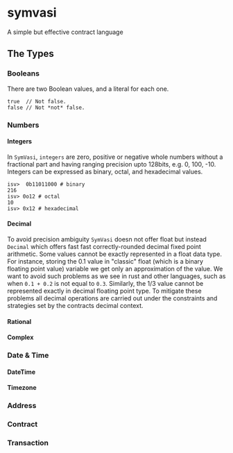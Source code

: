 # symvasi
A simple but effective contract language

## The Types


### Booleans
There are two Boolean values, and a literal for each one.
```
true  // Not false.
false // Not *not* false.
```

### Numbers

#### Integers
In `SymVasi`, `integers` are zero, positive or negative whole numbers without a fractional part and having ranging precision upto 128bits, e.g. 0, 100, -10. Integers can be expressed as binary, octal, and hexadecimal values.
```
isv>  0b11011000 # binary
216
isv> 0o12 # octal
10
isv> 0x12 # hexadecimal

```


#### Decimal
To avoid precision ambiguity `SymVasi` doesn not offer float but instead `Decimal` which offers fast fast correctly-rounded decimal fixed point arithmetic. Some values cannot be exactly represented in a float data type. For instance, storing the 0.1 value in "classic" float (which is a binary floating point value) variable we get only an approximation of the value. We want to avoid such problems as we see in rust and other languages, such as when `0.1 + 0.2` is not equal to `0.3`. Similarly, the 1/3 value cannot be represented exactly in decimal floating point type. To mitigate these problems all decimal operations are carried out under the constraints and strategies set by the contracts decimal context. 



#### Rational

#### Complex

### Date & Time
#### DateTime
#### Timezone

### Address

### Contract

### Transaction



